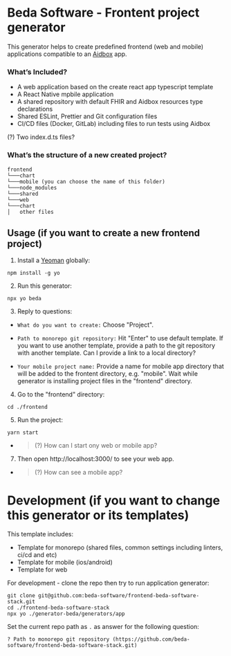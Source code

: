 # Beda Software - Frontent project generator

This generator helps to create predefined frontend (web and mobile) applications compatible to an [Aidbox](https://docs.aidbox.app/) app.

### What’s Included?
- A web application based on the create react app typescript template 
- A React Native mpbile application
- A shared repository with default FHIR and Aidbox resources type declarations
- Shared ESLint, Prettier and Git configuration files
- CI/CD files (Docker, GitLab) including files to run tests using Aidbox

(?) Two index.d.ts files?

### What’s the structure of a new created project?
```
frontend
└───chart
└───mobile (you can choose the name of this folder)
└───node_modules
└───shared
└───web
└───chart
│   other files
```

## Usage (if you want to create a new frontend project)

1. Install a [Yeoman](https://www.npmjs.com/package/yo) globally:

```
npm install -g yo
```

2. Run this generator:

```
npx yo beda
```

3. Reply to questions:

* ```What do you want to create:``` Choose "Project".

* ```Path to monorepo git repository:``` Hit "Enter" to use default template. If you want to use another template, provide a path to the git repository with another template. Can I provide a link to a local directory?

* ```Your mobile project name:``` Provide a name for mobile app directory that will be added to the frontent directory, e.g. "mobile". Wait while generator is installing project files in the "frontend" directory.

4. Go to the "frontend" directory:
```
cd ./frontend
```

5. Run the project:
```
yarn start
```
- > (?) How can I start ony web or mobile app?

7. Then open http://localhost:3000/ to see your web app.

- > (?) How can see a mobile app?


# Development (if you want to change this generator or its templates)

This template includes:

- Template for monorepo (shared files, common settings including linters, ci/cd and etc)
- Template for mobile (ios/android)
- Template for web

For development - clone the repo then try to run application generator:

```
git clone git@github.com:beda-software/frontend-beda-software-stack.git
cd ./frontend-beda-software-stack
npx yo ./generator-beda/generators/app
```

Set the current repo path as `.` as answer for the following question:

```
? Path to monorepo git repository (https://github.com/beda-software/frontend-beda-software-stack.git)
```

